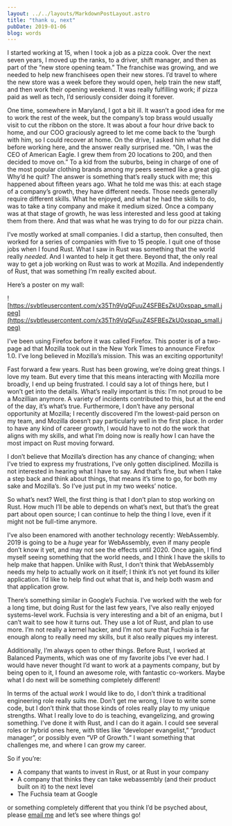 ```yaml
---
layout: ../../layouts/MarkdownPostLayout.astro
title: "thank u, next"
pubDate: 2019-01-06
blog: words
---
```



I started working at 15, when I took a job as a pizza cook. Over the next seven years, I moved up the ranks, to a driver, shift manager, and then as part of the “new store opening team.” The franchise was growing, and we needed to help new franchisees open their new stores. I’d travel to where the new store was a week before they would open, help train the new staff, and then work their opening weekend. It was really fulfilling work; if pizza paid as well as tech, I’d seriously consider doing it forever.

One time, somewhere in Maryland, I got a bit ill. It wasn’t a good idea for me to work the rest of the week, but the company’s top brass would usually visit to cut the ribbon on the store. It was about a four hour drive back to home, and our COO graciously agreed to let me come back to the ’burgh with him, so I could recover at home. On the drive, I asked him what he did before working here, and the answer really surprised me. “Oh, I was the CEO of American Eagle. I grew them from 20 locations to 200, and then decided to move on.” To a kid from the suburbs, being in charge of one of the most popular clothing brands among my peers seemed like a great gig. Why’d he quit? The answer is something that’s really stuck with me; this happened about fifteen years ago. What he told me was this: at each stage of a company’s growth, they have different needs. Those needs generally require different skills. What he enjoyed, and what he had the skills to do, was to take a tiny company and make it medium sized. Once a company was at that stage of growth, he was less interested and less good at taking them from there. And that was what he was trying to do for our pizza chain.

I’ve mostly worked at small companies. I did a startup, then consulted, then worked for a series of companies with five to 15 people. I quit one of those jobs when I found Rust. What I saw in Rust was something that the world really *needed*. And I wanted to help it get there. Beyond that, the only real way to get a job working on Rust was to work at Mozilla. And independently of Rust, that was something I’m really excited about.

Here’s a poster on my wall:

![https://svbtleusercontent.com/x35Th9VqQFuuZ4SFBEsZkU0xspap_small.jpeg](https://svbtleusercontent.com/x35Th9VqQFuuZ4SFBEsZkU0xspap_small.jpeg)

I’ve been using Firefox before it was called Firefox. This poster is of a two-page ad that Mozilla took out in the New York Times to announce Firefox 1.0. I’ve long believed in Mozilla’s mission. This was an exciting opportunity!

Fast forward a few years. Rust has been growing, we’re doing great things. I love my team. But every time that this means interacting with Mozilla more broadly, I end up being frustrated. I could say a lot of things here, but I won’t get into the details. What’s really important is this: I’m not proud to be a Mozillian anymore. A variety of incidents contributed to this, but at the end of the day, it’s what’s true. Furthermore, I don’t have any personal opportunity at Mozilla; I recently discovered I’m the lowest-paid person on my team, and Mozilla doesn’t pay particularly well in the first place. In order to have any kind of career growth, I would have to not do the work that aligns with my skills, and what I’m doing now is really how I can have the most impact on Rust moving forward.

I don’t believe that Mozilla’s direction has any chance of changing; when I’ve tried to express my frustrations, I’ve only gotten disciplined. Mozilla is not interested in hearing what I have to say. And that’s fine, but when I take a step back and think about things, that means it’s time to go, for both my sake and Mozilla’s. So I’ve just put in my two weeks’ notice.

So what’s next? Well, the first thing is that I don’t plan to stop working on Rust. How much I’ll be able to depends on what’s next, but that’s the great part about open source; I can continue to help the thing I love, even if it might not be full-time anymore.

I’ve also been enamored with another technology recently: WebAssembly. 2019 is going to be a *huge* year for WebAssembly, even if many people don’t know it yet, and may not see the effects until 2020. Once again, I find myself seeing something that the world needs, and I think I have the skills to help make that happen. Unlike with Rust, I don’t think that WebAssembly needs my help to actually work on it itself; I think it’s not yet found its killer application. I’d like to help find out what that is, and help both wasm and that application grow.

There’s something similar in Google’s Fuchsia. I’ve worked with the web for a long time, but doing Rust for the last few years, I’ve also really enjoyed systems-level work. Fuchsia is very interesting and a bit of an enigma, but I can’t wait to see how it turns out. They use a lot of Rust, and plan to use more. I’m not really a kernel hacker, and I’m not sure that Fuchsia is far enough along to really need my skills, but it also really piques my interest.

Additionally, I’m always open to other things. Before Rust, I worked at Balanced Payments, which was one of my favorite jobs I’ve ever had. I would have never thought I’d want to work at a payments company, but by being open to it, I found an awesome role, with fantastic co-workers. Maybe what I do next will be something completely different!

In terms of the actual *work* I would like to do, I don’t think a traditional engineering role really suits me. Don’t get me wrong, I love to write some code, but I don’t think that those kinds of roles really play to my unique strengths. What I really love to do is teaching, evangelizing, and growing something. I’ve done it with Rust, and I can do it again. I could see several roles or hybrid ones here, with titles like “developer evangelist,” “product manager”, or possibly even “VP of Growth.” I want something that challenges me, and where I can grow my career.

So if you’re:

- A company that wants to invest in Rust, or at Rust in your company
- A company that thinks they can take webassembly (and their product built on it) to the next level
- The Fuchsia team at Google

or something completely different that you think I’d be psyched about, please [email me](mailto:steve@steveklabnik.com) and let’s see where things go!
